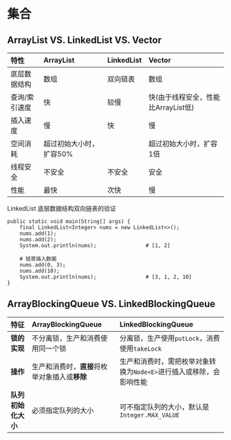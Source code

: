 # 集合
## ArrayList VS. LinkedList VS. Vector
| **特性** | **ArrayList** | **LinkedList** | **Vector** |
| :--- | :--- | :--- | :--- |
| 底层数据结构 | 数组 | 双向链表 | 数组 |
| 查询/索引速度 | 快 | 较慢 | 快(由于线程安全，性能比ArrayList低) |
| 插入速度 | 慢 | 快 | 慢 |
| 空间消耗 | 超过初始大小时，扩容50% |  | 超过初始大小时，扩容1倍 |
| 线程安全 | 不安全 | 不安全 | 安全 |
| 性能 | 最快 | 次快 | 慢 |

LinkedList 底层数据结构双向链表的验证
```
public static void main(String[] args) {
    final LinkedList<Integer> nums = new LinkedList<>();
    nums.add(1);
    nums.add(2);
    System.out.println(nums);                # [1, 2]

    # 链首插入数据
    nums.add(0, 3);
    nums.add(10);
    System.out.println(nums);                # [3, 1, 2, 10]
}
```


## ArrayBlockingQueue VS. LinkedBlockingQueue
| **特征** | **ArrayBlockingQueue** | **LinkedBlockingQueue** |
| :--- | :--- | :--- |
| **锁的实现** | 不分离锁，生产和消费使用同一个锁 | 分离锁，生产使用`putLock`，消费使用`takeLock` |
| **操作** | 生产和消费时，**直接**将枚举对象插入或**移除** | 生产和消费时，需把枚举对象转换为`Node<E>`进行插入或移除，会影响性能 |
| **队列初始化大小** | 必须指定队列的大小 | 可不指定队列的大小，默认是`Integer.MAX_VALUE` |